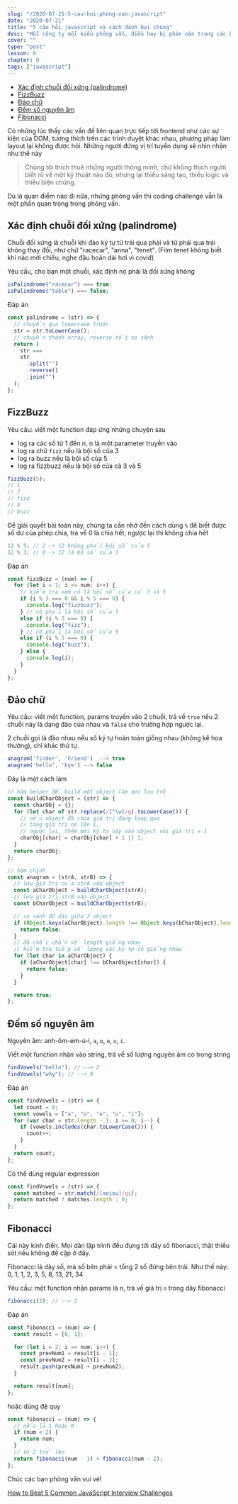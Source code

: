 ```yaml
---
slug: "/2020-07-21-5-cau-hoi-phong-van-javascript"
date: "2020-07-21"
title: "5 câu hỏi javascript và cách đánh bại chúng"
desc: "Mỗi công ty mỗi kiểu phỏng vấn, điều hay bị phàn nàn trong các buổi phỏng vấn là phần lớn nó không liên quan tới những công việc hằng ngày mà vị trí đó đòi hỏi."
cover: ""
type: "post"
lesson: 0
chapter: 0
tags: ["javascript"]
---
```


<!-- TOC -->

- [Xác định chuỗi đối xứng (palindrome)](#xác-định-chuỗi-đối-xứng-palindrome)
- [FizzBuzz](#fizzbuzz)
- [Đảo chữ](#đảo-chữ)
- [Đếm số nguyên âm](#đếm-số-nguyên-âm)
- [Fibonacci](#fibonacci)

<!-- /TOC -->

Có những lúc thấy các vấn đề liên quan trực tiếp tới frontend như các sự kiện của DOM, tương thích trên các trình duyệt khác nhau, phương pháp làm layout lại không được hỏi. Những người đứng vị trí tuyển dụng sẽ nhìn nhận như thế này

> Chúng tôi thích thuê những người thông minh, chứ không thích người biết rõ về một kỹ thuật nào đó, nhưng lại thiếu sáng tạo, thiếu logic và thiếu biện chứng.

Dù là quan điểm nào đi nữa, nhưng phỏng vấn thì coding challenge vẫn là một phần quan trọng trong phỏng vấn.

## Xác định chuỗi đối xứng (palindrome)

Chuỗi đối xứng là chuỗi khi đảo ký tự từ trái qua phải và từ phải qua trái không thay đổi, như chữ "racecar", "anna", "tenet". (Film tenet không biết khi nào mới chiếu, nghe đâu hoãn dài hơi vì covid)

Yêu cầu, cho bạn một chuỗi, xác định nó phải là đối xứng không

```js
isPalindrome("racecar") === true;
isPalindrome("table") === false;
```

Đáp án

```js
const palindrome = (str) => {
  // chuyển qua lowercase trước
  str = str.toLowerCase();
  // chuyển thành array, reverse rồi so sánh
  return (
    str ===
    str
      .split("")
      .reverse()
      .join("")
  );
};
```

## FizzBuzz

Yêu cầu: viết một function đáp ứng những chuyện sau

- log ra các số từ 1 đến n, n là một parameter truyền vào
- log ra chữ `fizz` nếu là bội số của 3
- log ra buzz nếu là bội số của 5
- log ra fizzbuzz nếu là bội số của cả 3 và 5

```js
fizzBuzz(5);
// 1
// 2
// fizz
// 4
// buzz
```

Để giải quyết bài toán này, chúng ta cần nhớ đến cách dùng `%` để biết được số dư của phép chia, trả về 0 là chia hết, ngược lại thì không chia hết

```js
12 % 5; // 2 -> 12 không phải bội số của 5
12 % 3; // 0 -> 12 là bộ số của 3
```

Đáp án

```js
const fizzBuzz = (num) => {
  for (let i = 1; i <= num; i++) {
    // kiểm tra xem có là bội số của cả 3 và 5
    if (i % 3 === 0 && i % 5 === 0) {
      console.log("fizzbuzz");
    } // có phải là bội số của 3
    else if (i % 3 === 0) {
      console.log("fizz");
    } // có phải là bội số của 5
    else if (i % 5 === 0) {
      console.log("buzz");
    } else {
      console.log(i);
    }
  }
};
```

## Đảo chữ

Yêu cầu: viết một function, params truyền vào 2 chuỗi, trả về `true` nếu 2 chuỗi này là dạng đảo của nhau và `false` cho trường hợp ngược lại.

2 chuỗi gọi là đảo nhau nếu số ký tự hoàn toàn giống nhau (không kể hoa thường), chỉ khác thứ tự.

```js
anagram('finder', 'Friend')  --> true
anagram('hello', 'bye') --> false
```

Đây là một cách làm

```js
// hàm helper để build một object làm nơi lưu trữ
const buildCharObject = (str) => {
  const charObj = {};
  for (let char of str.replace(/[^\w]/g).toLowerCase()) {
    // nếu object đã chứa giá trị đang loop qua
    // tăng giá trị nó lên 1,
    // ngược lại, thêm mới ký tự này vào object với giá trị = 1
    charObj[char] = charObj[char] + 1 || 1;
  }
  return charObj;
};

// hàm chính
const anagram = (strA, strB) => {
  // lưu giá trị của strA vào object
  const aCharObject = buildCharObject(strA);
  // lưu giá trị strB vào object
  const bCharObject = buildCharObject(strB);

  // so sánh độ dài giữa 2 object
  if (Object.keys(aCharObject).length !== Object.keys(bCharObject).length) {
    return false;
  }
  // đã chắc chắn về length giống nhau
  // kiểm tra tiếp số lượng các ký tự có giống nhau
  for (let char in aCharObject) {
    if (aCharObject[char] !== bCharObject[char]) {
      return false;
    }
  }

  return true;
};
```

## Đếm số nguyên âm

Nguyên âm: anh-ôm-em-ú-ì, `a`, `o`, `e`, `u`, `i`.

Viết một function nhận vào string, trả về số lượng nguyên âm có trong string

```js
findVowels("hello"); // --> 2
findVowels("why"); // --> 0
```

Đáp án

```js
const findVowels = (str) => {
  let count = 0;
  const vowels = ["a", "o", "e", "u", "i"];
  for (var char = str.length - 1; i >= 0; i--) {
    if (vowels.includes(char.toLowerCase())) {
      count++;
    }
  }
  return count;
};
```

Có thể dùng regular expression

```js
const findVowels = (str) => {
  const matched = str.match(/[aeiou]/gi);
  return matched ? matches.length : 0;
};
```

## Fibonacci

Cái này kinh điển. Mọi dân lập trình đều đụng tới dãy số fibonacci, thật thiếu sót nếu không đề cập ở đây.

Fibonacci là dãy số, mà số bên phải = tổng 2 số đứng bên trái. Như thế này: 0, 1, 1, 2, 3, 5, 8, 13, 21, 34

Yêu cầu: một function nhận params là n, trả về giá trị `n` trong dãy fibonacci

```js
fibonacci(3); // --> 2
```

Đáp án

```js
const fibonacci = (num) => {
  const result = [0, 1];

  for (let i = 2; i <= num; i++) {
    const prevNum1 = result[i - 1];
    const prevNum2 = result[i - 2];
    result.push(prevNum1 + prevNum2);
  }

  return result[num];
};
```

hoặc dùng đệ quy

```js
const fibonacci = (num) => {
  // nếu là 1 hoặc 0
  if (num < 2) {
    return num;
  }
  // từ 2 trở lên
  return fibonacci(num - 1) + fibonacci(num - 2);
};
```

Chúc các bạn phỏng vấn vui vẻ!

[How to Beat 5 Common JavaScript Interview Challenges](https://www.sitepoint.com/5-common-coding-interview-challenges/)

